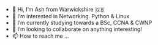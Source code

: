 - 👋 Hi, I’m Ash from Warwickshire 🇬🇧
- 👀 I’m interested in Networking. Python & Linux
- 🌱 I’m currently studying towards a BSc, CCNA & CWNP
- 💞️ I’m looking to collaborate on anything interesting!
- 📫 How to reach me ...

<!---
arcticash/arcticash is a ✨ special ✨ repository because its `README.md` (this file) appears on your GitHub profile.
You can click the Preview link to take a look at your changes.
--->
